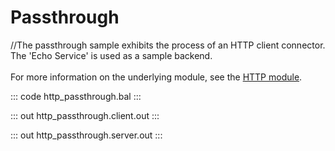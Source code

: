 # Passthrough

//The passthrough sample exhibits the process of an HTTP client connector. The 'Echo Service' is used as a sample backend.<br/><br/>
For more information on the underlying module, 
see the [HTTP module](https://docs.central.ballerina.io/ballerina/http/latest/).

::: code http_passthrough.bal :::

::: out http_passthrough.client.out :::

::: out http_passthrough.server.out :::